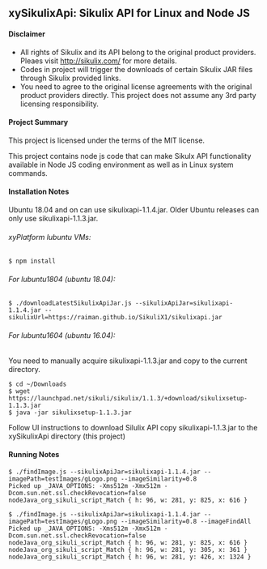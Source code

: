 ## xySikulixApi: Sikulix API for Linux and Node JS

#### Disclaimer
* All rights of Sikulix and its API belong to the original product providers. Pleaes visit http://sikulix.com/ for more details.
* Codes in project will trigger the downloads of certain Sikulix JAR files through Sikulix provided links.
* You need to agree to the original license agreements with the original product providers directly. This project does not assume any 3rd party licensing responsibility.

#### Project Summary
This project is licensed under the terms of the MIT license.

This project contains node js code that can make Sikulx API functionality available in Node JS coding environment as well as in Linux system commands.

#### Installation Notes
Ubuntu 18.04 and on can use sikulixapi-1.1.4.jar. Older Ubuntu releases can only use sikulixapi-1.1.3.jar.
###### xyPlatform lubuntu VMs:
```
$ npm install
```
###### For lubuntu1804 (ubuntu 18.04):
```
$ ./downloadLatestSikulixApiJar.js --sikulixApiJar=sikulixapi-1.1.4.jar --sikulixUrl=https://raiman.github.io/SikuliX1/sikulixapi.jar
```
###### For lubuntu1604 (ubuntu 16.04):
You need to manually acquire sikulixapi-1.1.3.jar and copy to the current directory.
```
$ cd ~/Downloads
$ wget https://launchpad.net/sikuli/sikulix/1.1.3/+download/sikulixsetup-1.1.3.jar
$ java -jar sikulixsetup-1.1.3.jar
```
Follow UI instructions to download Silulix API
copy sikulixapi-1.1.3.jar to the xySikulixApi directory (this project)

#### Running Notes
```
$ ./findImage.js --sikulixApiJar=sikulixapi-1.1.4.jar --imagePath=testImages/gLogo.png --imageSimilarity=0.8
Picked up _JAVA_OPTIONS: -Xms512m -Xmx512m -Dcom.sun.net.ssl.checkRevocation=false
nodeJava_org_sikuli_script_Match { h: 96, w: 281, y: 825, x: 616 }

$ ./findImage.js --sikulixApiJar=sikulixapi-1.1.4.jar --imagePath=testImages/gLogo.png --imageSimilarity=0.8 --imageFindAll
Picked up _JAVA_OPTIONS: -Xms512m -Xmx512m -Dcom.sun.net.ssl.checkRevocation=false
nodeJava_org_sikuli_script_Match { h: 96, w: 281, y: 825, x: 616 }
nodeJava_org_sikuli_script_Match { h: 96, w: 281, y: 305, x: 361 }
nodeJava_org_sikuli_script_Match { h: 96, w: 281, y: 426, x: 1324 }

```